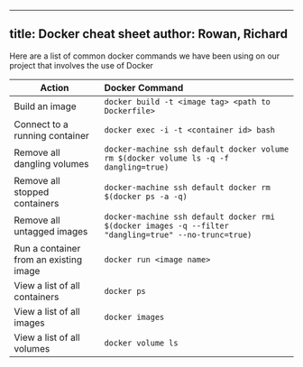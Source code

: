 
---
title: Docker cheat sheet
author: Rowan, Richard
---

Here are a list of common docker commands we have been using on our project that involves the use of Docker 
<!--more--> 

| Action                 |      Docker Command| 
|------------------------|:------------------|
| Build an image |  `docker build -t <image tag> <path to Dockerfile>` | 
| Connect to a running container |    `docker exec -i -t <container id> bash`  |  
| Remove all dangling volumes | `docker-machine ssh default docker volume rm $(docker volume ls -q -f dangling=true)` |   
| Remove all stopped containers |    `docker-machine ssh default docker rm $(docker ps -a -q)`   |  
| Remove all untagged images | `docker-machine ssh default docker rmi $(docker images -q --filter "dangling=true" --no-trunc=true)` |   
| Run a container from an existing image |    `docker run <image name>`   |  
| View a list of all containers | `docker ps` |   
| View a list of all images |    `docker images`   |  
| View a list of all volumes | `docker volume ls` |   

